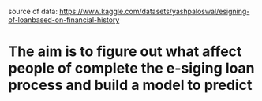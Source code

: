 source of data: https://www.kaggle.com/datasets/yashpaloswal/esigning-of-loanbased-on-financial-history

# The aim is to figure out what affect people of complete the e-siging loan process and build a model to predict
